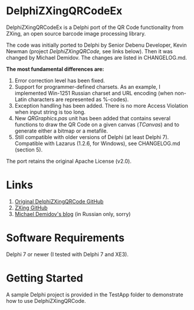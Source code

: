 DelphiZXingQRCodeEx
===================

DelphiZXingQRCodeEx is a Delphi port of the QR Code functionality from ZXing, an open source barcode image processing
library.

The code was initially ported to Delphi by Senior Debenu Developer, Kevin Newman (project *DelphiZXingQRCode,* see links
below). Then it was changed by Michael Demidov. The changes are listed in CHANGELOG.md.

**The most fundamental differences are:**

1. Error correction level has been fixed.
2. Support for programmer-defined charsets. As an example, I implemented Win-1251 Russian charset and URL encoding (when
non-Latin characters are represented as %-codes).
3. Exception handling has been added. There is no more Access Violation when input string is too long.
4. New *QRGraphics.pas* unit has been added that contains several functions to draw the QR Code on a given canvas (*TCanvas*) and
to generate either a bitmap or a metafile.
5. Still compatible with older versions of Delphi (at least Delphi 7). Compatible with Lazarus (1.2.6, for Windows),
see CHANGELOG.md (section 5).

The port retains the original Apache License (v2.0).

# Links #

1. [Original DelphiZXingQRCode GitHub](https://github.com/foxitsoftware/DelphiZXingQRCode)
2. [ZXing GitHub](https://github.com/zxing/zxing)
3. [Michael Demidov's blog](http://mik-demidov.blogspot.ru) (in Russian only, sorry)

# Software Requirements #

Delphi 7 or newer (I tested with Delphi 7 and XE3).

# Getting Started #

A sample Delphi project is provided in the TestApp folder to demonstrate how to use DelphiZXingQRCode.